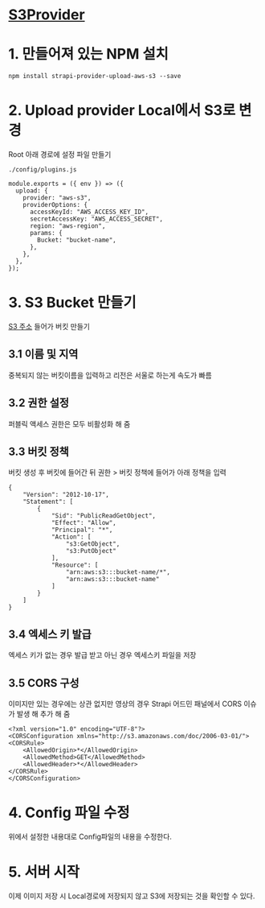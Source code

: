 # [S3Provider](https://strapi.io/documentation/v3.x/plugins/upload.html#using-a-provider)

# 1. 만들어져 있는 NPM 설치

```
npm install strapi-provider-upload-aws-s3 --save
```

# 2. Upload provider Local에서 S3로 변경

Root 아래 경로에 설정 파일 만들기

```
./config/plugins.js
```

```
module.exports = ({ env }) => ({
  upload: {
    provider: "aws-s3",
    providerOptions: {
      accessKeyId: "AWS_ACCESS_KEY_ID",
      secretAccessKey: "AWS_ACCESS_SECRET",
      region: "aws-region",
      params: {
        Bucket: "bucket-name",
      },
    },
  },
});
```

# 3. S3 Bucket 만들기

[S3 주소](https://s3.console.aws.amazon.com/) 들어가 버킷 만들기

## 3.1 이름 및 지역

중복되지 않는 버킷이름을 입력하고 리전은 서울로 하는게 속도가 빠름

## 3.2 권한 설정

퍼블릭 액세스 권한은 모두 비활성화 해 줌

## 3.3 버킷 정책

버킷 생성 후 버킷에 들어간 뒤 권한 > 버킷 정책에 들어가 아래 정책을 입력

```
{
    "Version": "2012-10-17",
    "Statement": [
        {
            "Sid": "PublicReadGetObject",
            "Effect": "Allow",
            "Principal": "*",
            "Action": [
                "s3:GetObject",
                "s3:PutObject"
            ],
            "Resource": [
                "arn:aws:s3:::bucket-name/*",
                "arn:aws:s3:::bucket-name"
            ]
        }
    ]
}
```

## 3.4 엑세스 키 발급

엑세스 키가 없는 경우 발급 받고 아닌 경우 엑세스키 파일을 저장

## 3.5 CORS 구성

이미지만 있는 경우에는 상관 없지만 영상의 경우 Strapi 어드민 패널에서 CORS 이슈가 발생 해 추가 해 줌

```
<?xml version="1.0" encoding="UTF-8"?>
<CORSConfiguration xmlns="http://s3.amazonaws.com/doc/2006-03-01/">
<CORSRule>
    <AllowedOrigin>*</AllowedOrigin>
    <AllowedMethod>GET</AllowedMethod>
    <AllowedHeader>*</AllowedHeader>
</CORSRule>
</CORSConfiguration>
```

# 4. Config 파일 수정

위에서 설정한 내용대로 Config파일의 내용을 수정한다.

# 5. 서버 시작

이제 이미지 저장 시 Local경로에 저장되지 않고 S3에 저장되는 것을 확인할 수 있다.
